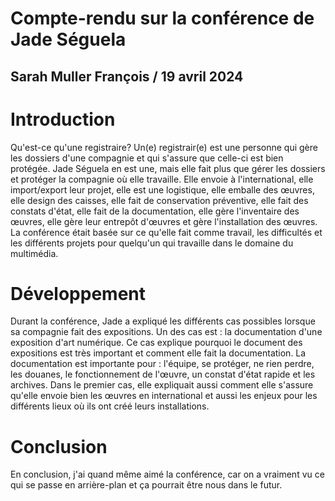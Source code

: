 # Compte-rendu sur la conférence de Jade Séguela

## Sarah Muller François / 19 avril 2024

# Introduction
Qu'est-ce qu'une registraire? Un(e) registrair(e) est une personne qui gère les dossiers d'une compagnie et qui s'assure que celle-ci est bien protégée. Jade Séguela en est une, mais elle fait plus que gérer les dossiers et protéger la compagnie où elle travaille. Elle envoie à l'international, elle import/export leur projet, elle est une logistique, elle emballe des œuvres, elle design des caisses, elle fait de conservation préventive, elle fait des constats d'état, elle fait de la documentation, elle gère l'inventaire des œuvres, elle gère leur entrepôt d'œuvres et gère l'installation des œuvres. La conférence était basée sur ce qu'elle fait comme travail, les difficultés et les différents projets pour quelqu'un qui travaille dans le domaine du multimédia.

# Développement
Durant la conférence, Jade a expliqué les différents cas possibles lorsque sa compagnie fait des expositions. Un des cas est : la documentation d'une exposition d'art numérique. Ce cas explique pourquoi le document des expositions est très important et comment elle fait la documentation. La documentation est importante pour : l'équipe, se protéger, ne rien perdre, les douanes, le fonctionnement de l'œuvre, un constat d'état rapide et les archives. Dans le premier cas, elle expliquait aussi comment elle s'assure qu'elle envoie bien les œuvres en international et aussi les enjeux pour les différents lieux où ils ont créé leurs installations.

# Conclusion
En conclusion, j'ai quand même aimé la conférence, car on a vraiment vu ce qui se passe en arrière-plan et ça pourrait être nous dans le futur.
